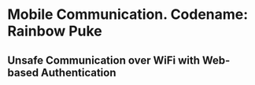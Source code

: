 # Mobile Communication. Codename: Rainbow Puke
## Unsafe Communication over WiFi with Web-based Authentication

